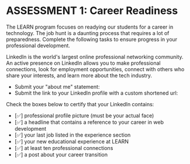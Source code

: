 # ASSESSMENT 1: Career Readiness

The LEARN program focuses on readying our students for a career in technology. The job hunt is a daunting process that requires a lot of preparedness. Complete the following tasks to ensure progress in your professional development.

LinkedIn is the world's largest online professional networking community. An active presence on LinkedIn allows you to make professional connections, look for employment opportunities, connect with others who share your interests, and learn more about the tech industry.

- Submit your "about me" statement:
- Submit the link to your LinkedIn profile with a custom shortened url:

Check the boxes below to certify that your LinkedIn contains:

- [✅] professional profile picture (must be your actual face)
- [✅] a headline that contains a reference to your career in web development
- [✅] your last job listed in the experience section
- [✅] your new educational experience at LEARN
- [✅] at least ten professional connections
- [✅] a post about your career transition

